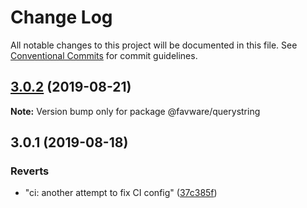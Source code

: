 # Change Log

All notable changes to this project will be documented in this file.
See [Conventional Commits](https://conventionalcommits.org) for commit guidelines.

## [3.0.2](https://github.com/favware/node-packages/compare/@favware/querystring@3.0.1...@favware/querystring@3.0.2) (2019-08-21)

**Note:** Version bump only for package @favware/querystring





## 3.0.1 (2019-08-18)


### Reverts

* "ci: another attempt to fix CI config" ([37c385f](https://github.com/favware/node-packages/commit/37c385f))
